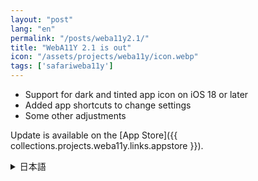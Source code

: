 ```yaml
---
layout: "post"
lang: "en"
permalink: "/posts/weba11y2.1/"
title: "WebA11Y 2.1 is out"
icon: "/assets/projects/weba11y/icon.webp"
tags: ['safariweba11y']
---
```


- Support for dark and tinted app icon on iOS 18 or later
- Added app shortcuts to change settings
- Some other adjustments

Update is available on the [App Store]({{ collections.projects.weba11y.links.appstore }}).

<details lang="ja">
<summary>日本語</summary>

- iOS 18以降でアイコンの外観の変更に対応しました
- 設定を変更するアプリショートカットを作成できるようにしました
- その他いくつかの調整を行いました

</details>
